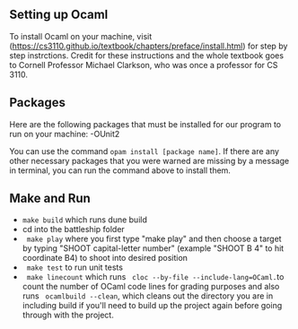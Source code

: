 ## Setting up Ocaml

To install Ocaml on your machine, visit (https://cs3110.github.io/textbook/chapters/preface/install.html) for step by step instrctions.
Credit for these instructions and the whole textbook goes to Cornell Professor Michael Clarkson, who was once a professor for CS 3110. 

## Packages

Here are the following packages that must be installed for our program to run on your machine:
-OUnit2

You can use the command ``opam install [package name]``. If there are any other necessary packages that you were warned are missing by a
message in terminal, you can run the command above to install them. 

## Make and Run
- ``make build`` which runs dune build
- cd into the battleship folder 
- `` make play`` where you first type "make play" and then choose a target by typing "SHOOT capital-letter number" (example "SHOOT B 4" to hit coordinate B4) to shoot into desired position
- `` make test`` to run unit tests
- `` make linecount`` which runs `` cloc --by-file --include-lang=OCaml.``to count the number of OCaml code lines for grading purposes and also runs `` ocamlbuild --clean``, which cleans out the directory you are in including build if you'll need to build up the project again before going through with the project.
